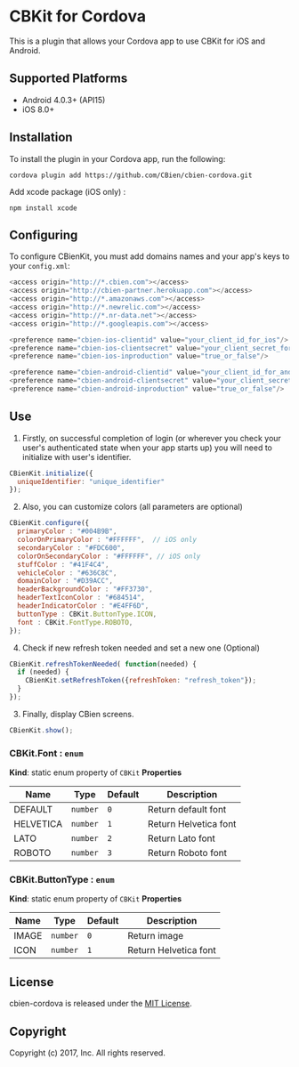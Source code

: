 # CBKit for Cordova

This is a plugin that allows your Cordova app to use CBKit for iOS and Android.

## Supported Platforms

- Android 4.0.3+ (API15)
- iOS 8.0+

## Installation

To install the plugin in your Cordova app, run the following:

    cordova plugin add https://github.com/CBien/cbien-cordova.git

Add xcode package (iOS only) :

    npm install xcode

## Configuring 

To configure CBienKit, you must add domains names and your app's keys to your `config.xml`:
```js
<access origin="http://*.cbien.com"></access>
<access origin="http://cbien-partner.herokuapp.com"></access>
<access origin="http://*.amazonaws.com"></access>
<access origin="http://*.newrelic.com"></access>
<access origin="http://*.nr-data.net"></access>
<access origin="http://*.googleapis.com"></access>

<preference name="cbien-ios-clientid" value="your_client_id_for_ios"/>
<preference name="cbien-ios-clientsecret" value="your_client_secret_for_ios"/>
<preference name="cbien-ios-inproduction" value="true_or_false"/>

<preference name="cbien-android-clientid" value="your_client_id_for_android"/>
<preference name="cbien-android-clientsecret" value="your_client_secret_for_android"/>
<preference name="cbien-android-inproduction" value="true_or_false"/>
```
## Use

1. Firstly, on successful completion of login (or wherever you check your user's authenticated state when your app starts up) you will need to initialize with user's identifier.

```js
CBienKit.initialize({
  uniqueIdentifier: "unique_identifier"
});
```

2. Also, you can customize colors (all parameters are optional)

```js
CBienKit.configure({
  primaryColor : "#004B9B", 
  colorOnPrimaryColor : "#FFFFFF",  // iOS only
  secondaryColor : "#FDC600", 
  colorOnSecondaryColor : "#FFFFFF", // iOS only
  stuffColor : "#41F4C4",
  vehicleColor : "#636C8C",
  domainColor : "#D39ACC",
  headerBackgroundColor : "#FF3730",
  headerTextIconColor : "#684514",
  headerIndicatorColor : "#E4FF6D",
  buttonType : CBKit.ButtonType.ICON,
  font : CBKit.FontType.ROBOTO,
});
```

4. Check if new refresh token needed and set a new one (Optional)

```js
CBienKit.refreshTokenNeeded( function(needed) { 
  if (needed) {
    CBienKit.setRefreshToken({refreshToken: "refresh_token"}); 
  } 
});
```

3. Finally, display CBien screens.

```js
CBienKit.show();
```


### CBKit.Font : ```enum```
**Kind**: static enum property of ```CBKit```
**Properties**

| Name | Type | Default | Description |
| --- | --- | --- | --- |
| DEFAULT | ```number``` | ```0``` | Return default font |
| HELVETICA | ```number``` | ```1``` | Return Helvetica font |
| LATO | ```number``` | ```2``` | Return Lato font |
| ROBOTO | ```number``` | ```3``` | Return Roboto font |

### CBKit.ButtonType : ```enum```
**Kind**: static enum property of ```CBKit```
**Properties**

| Name | Type | Default | Description |
| --- | --- | --- | --- |
| IMAGE | ```number``` | ```0``` | Return image |
| ICON | ```number``` | ```1``` | Return Helvetica font |

## License

cbien-cordova is released under the [MIT License](http://www.opensource.org/licenses/MIT).

## Copyright

Copyright (c) 2017, Inc.  All rights reserved.
